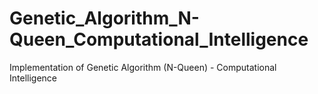 # Genetic_Algorithm_N-Queen_Computational_Intelligence
Implementation of Genetic Algorithm (N-Queen) - Computational Intelligence
